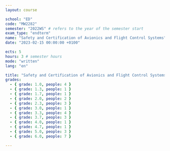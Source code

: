 ```yaml
---
layout: course

school: "ED"
code: "MW2282"
semester: "2022WS" # refers to the year of the semester start
exam_type: "endterm"
name: "Safety and Certification of Avionics and Flight Control Systems"
date: "2023-02-15 00:00:00 +0100"

ects: 5
hours: 3 # semester hours
mode: "written"
lang: "en"

title: "Safety and Certification of Avionics and Flight Control Systems 2022WS Endterm"
grades:
  - { grade: 1.0, people: 4 }
  - { grade: 1.3, people: 1 }
  - { grade: 1.7, people: 1 }
  - { grade: 2.0, people: 2 }
  - { grade: 2.3, people: 3 }
  - { grade: 3.0, people: 1 }
  - { grade: 3.3, people: 4 }
  - { grade: 3.7, people: 3 }
  - { grade: 4.0, people: 1 }
  - { grade: 4.7, people: 1 }
  - { grade: 5.0, people: 3 }
  - { grade: 6.0, people: 7 }

---
```



